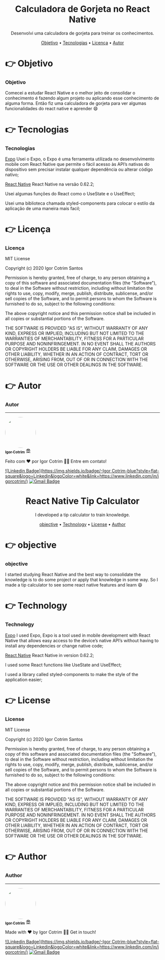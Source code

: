 <h1 align="center">Calculadora de Gorjeta no React Native</h1>

<p align="center">Desenvolvi uma calculadora de gorjeta para treinar os conhecimentos.</p>

<p align="center">
 <a href="#objetivo">Objetivo</a> •
 <a href="#tecnologias">Tecnologias</a> • 
 <a href="#licença">Licença</a> • 
 <a href="#autor">Autor</a>
</p>

# 👉 Objetivo

### Objetivo

Comecei a estudar React Native e o melhor jeito de consolidar o conhecimento é fazendo algum projeto ou aplicando esse conhecimento de alguma forma. Então fiz uma calculadora de gorjeta para ver algumas funcionalidades do react native e aprender 😄

# 👉 Tecnologias

### Tecnologias

[Expo](https://expo.io/) Usei o Expo, o Expo é uma ferramenta utilizada no desenvolvimento mobile com React Native que permite o fácil acesso às API’s nativas do dispositivo sem precisar instalar qualquer dependência ou alterar código nativo;

[React Native](https://reactnative.dev/) React Native na versão 0.62.2;

Usei algumas funções do React como o UseState e o UseEffect;

Usei uma biblioteca chamada styled-components para colocar o estilo da aplicação de uma maneira mais facil;

# 👉 Licença

### Licença

MIT License

Copyright (c) 2020 Igor Cotrim Santos

Permission is hereby granted, free of charge, to any person obtaining a copy
of this software and associated documentation files (the "Software"), to deal
in the Software without restriction, including without limitation the rights
to use, copy, modify, merge, publish, distribute, sublicense, and/or sell
copies of the Software, and to permit persons to whom the Software is
furnished to do so, subject to the following conditions:

The above copyright notice and this permission notice shall be included in all
copies or substantial portions of the Software.

THE SOFTWARE IS PROVIDED "AS IS", WITHOUT WARRANTY OF ANY KIND, EXPRESS OR
IMPLIED, INCLUDING BUT NOT LIMITED TO THE WARRANTIES OF MERCHANTABILITY,
FITNESS FOR A PARTICULAR PURPOSE AND NONINFRINGEMENT. IN NO EVENT SHALL THE
AUTHORS OR COPYRIGHT HOLDERS BE LIABLE FOR ANY CLAIM, DAMAGES OR OTHER
LIABILITY, WHETHER IN AN ACTION OF CONTRACT, TORT OR OTHERWISE, ARISING FROM,
OUT OF OR IN CONNECTION WITH THE SOFTWARE OR THE USE OR OTHER DEALINGS IN THE
SOFTWARE.

# 👉 Autor

### Autor
---

<a href="https://www.linkedin.com/in/igorcotrim/">
 <img style="border-radius: 50%;" src="https://avatars2.githubusercontent.com/u/50390408?s=460&u=fa3dad860e7be785755894c2c7f4cbd20ac4b1b0&v=4" width="100px;" alt=""/>
 <br />
 <sub><b>Igor Cotrim</b></sub></a> <a href="https://www.linkedin.com/in/igorcotrim/" title="linkedin">😎</a>


Feito com ❤️ por Igor Cotrim 👋🏽 Entre em contato!

[![Linkedin Badge](https://img.shields.io/badge/-Igor Cotrim-blue?style=flat-square&logo=Linkedin&logoColor=white&link=https://www.linkedin.com/in/igorcotrim/)](https://www.linkedin.com/in/igorcotrim/) 
[![Gmail Badge](https://img.shields.io/badge/-igorxuxicotrim@gmail.com-c14438?style=flat-square&logo=Gmail&logoColor=white&link=mailto:igorxuxicotrim@gmail.com)](mailto:igorxuxicotrim@gmail.com)


<h1 align="center">React Native Tip Calculator</h1>

<p align="center">I developed a tip calculator to train knowledge.</p>

<p align="center">
 <a href="#objective">objective</a> •
 <a href="#technology">Technology</a> • 
 <a href="#license">License</a> • 
 <a href="#author">Author</a>
</p>

# 👉 objective

### objective

I started studying React Native and the best way to consolidate the knowledge is to do some project or apply that knowledge in some way. So I made a tip calculator to see some react native features and learn 😄

# 👉 Technology

### Technology

[Expo](https://expo.io/) I used Expo, Expo is a tool used in mobile development with React Native that allows easy access to the device’s native API’s without having to install any dependencies or change native code;

[React Native](https://reactnative.dev/) React Native in version 0.62.2;

I used some React functions like UseState and UseEffect;

I used a library called styled-components to make the style of the application easier;

# 👉 License

### License

MIT License

Copyright (c) 2020 Igor Cotrim Santos

Permission is hereby granted, free of charge, to any person obtaining a copy
of this software and associated documentation files (the "Software"), to deal
in the Software without restriction, including without limitation the rights
to use, copy, modify, merge, publish, distribute, sublicense, and/or sell
copies of the Software, and to permit persons to whom the Software is
furnished to do so, subject to the following conditions:

The above copyright notice and this permission notice shall be included in all
copies or substantial portions of the Software.

THE SOFTWARE IS PROVIDED "AS IS", WITHOUT WARRANTY OF ANY KIND, EXPRESS OR
IMPLIED, INCLUDING BUT NOT LIMITED TO THE WARRANTIES OF MERCHANTABILITY,
FITNESS FOR A PARTICULAR PURPOSE AND NONINFRINGEMENT. IN NO EVENT SHALL THE
AUTHORS OR COPYRIGHT HOLDERS BE LIABLE FOR ANY CLAIM, DAMAGES OR OTHER
LIABILITY, WHETHER IN AN ACTION OF CONTRACT, TORT OR OTHERWISE, ARISING FROM,
OUT OF OR IN CONNECTION WITH THE SOFTWARE OR THE USE OR OTHER DEALINGS IN THE
SOFTWARE.

# 👉 Author

### Author
---

<a href="https://www.linkedin.com/in/igorcotrim/">
 <img style="border-radius: 50%;" src="https://avatars2.githubusercontent.com/u/50390408?s=460&u=fa3dad860e7be785755894c2c7f4cbd20ac4b1b0&v=4" width="100px;" alt=""/>
 <br />
 <sub><b>Igor Cotrim</b></sub></a> <a href="https://www.linkedin.com/in/igorcotrim/" title="linkedin">😎</a>


Made with ❤️ by Igor Cotrim 👋🏽 Get in touch!

[![Linkedin Badge](https://img.shields.io/badge/-Igor Cotrim-blue?style=flat-square&logo=Linkedin&logoColor=white&link=https://www.linkedin.com/in/igorcotrim/)](https://www.linkedin.com/in/igorcotrim/) 
[![Gmail Badge](https://img.shields.io/badge/-igorxuxicotrim@gmail.com-c14438?style=flat-square&logo=Gmail&logoColor=white&link=mailto:igorxuxicotrim@gmail.com)](mailto:igorxuxicotrim@gmail.com)
